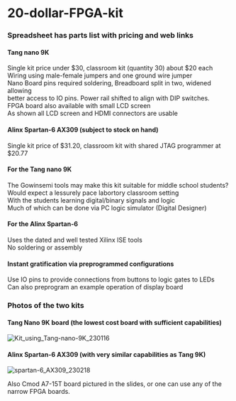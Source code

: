# 20-dollar-FPGA-kit  
### Spreadsheet has parts list with pricing and web links
#### Tang nano 9K
Single kit price under $30, classroom kit (quantity 30) about $20 each  
Wiring using male-female jumpers and one ground wire jumper  
Nano Board pins required soldering, Breadboard split in two, widened allowing  
better access to IO pins. Power rail shifted to align with DIP switches.  
FPGA board also available with small LCD screen  
As shown all LCD screen and HDMI connectors are usable  
#### Alinx Spartan-6 AX309 (subject to stock on hand)  
Single kit price of $31.20, classroom kit with shared JTAG programmer at $20.77  
#### For the Tang nano 9K  
The Gowinsemi tools may make this kit suitable for middle school students?  
Would expect a lessurely pace labortory classroom setting  
With the students learning digital/binary signals and logic  
Much of which can be done via PC logic simulator (Digital Designer)  
#### For the Alinx Spartan-6  
Uses the dated and well tested Xilinx ISE tools  
No soldering or assembly  
#### Instant gratification via preprogrammed configurations  
Use IO pins to provide connections from buttons to logic gates to LEDs  
Can also preprogram an example operation of display board  

### Photos of the two kits   
#### Tang Nano 9K board (the lowest cost board with sufficient capabilities)  
![Kit_using_Tang-nano-9K_230116](https://user-images.githubusercontent.com/41881860/213339781-b4687948-a9ee-486b-90a1-86a711e054e6.jpeg)
  
#### Alinx Spartan-6 AX309 (with very similar capabilities as Tang 9K)  
![spartan-6_AX309_230218](https://user-images.githubusercontent.com/41881860/219904348-438ff14d-bd25-478a-870c-6f988814a770.JPG)
  
Also Cmod A7-15T board pictured in the slides, or one can use any of the narrow FPGA boards.   
